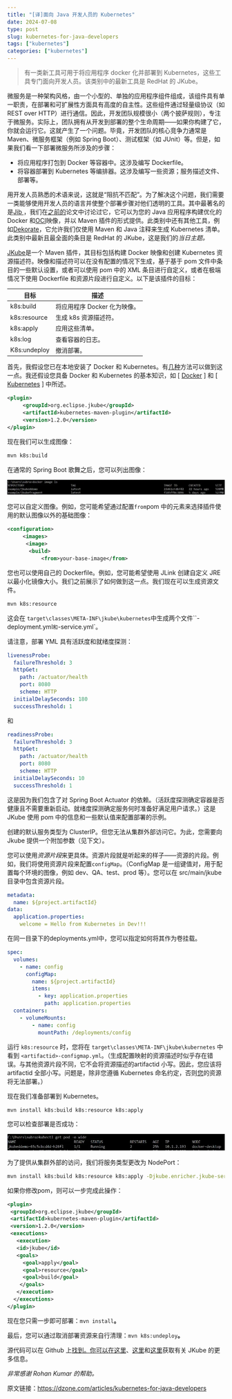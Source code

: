 ```yaml
---
title: "[译]面向 Java 开发人员的 Kubernetes"
date: 2024-07-08
type: post
slug: kubernetes-for-java-developers
tags: ["kubernetes"]
categories: ["kubernetes"]
---
```


> 有一类新工具可用于将应用程序 docker 化并部署到 Kubernetes，这些工具专门面向开发人员。该类别中的最新工具是 RedHat 的 JKube。

微服务是一种架构风格，由一个小型的、单独的应用程序组件组成，该组件具有单一职责，在部署和可扩展性方面具有高度的自主性。这些组件通过轻量级协议（如 REST over HTTP）进行通信。因此，开发团队规模很小（两个披萨规则），专注于微服务。实际上，团队拥有从开发到部署的整个生命周期——如果你构建了它，你就会运行它。这就产生了一个问题。毕竟，开发团队的核心竞争力通常是 Maven、微服务框架（例如 Spring Boot）、测试框架（如 JUnit）等。但是，如果我们看一下部署微服务所涉及的步骤：

- 将应用程序打包到 Docker 等容器中。这涉及编写 Dockerfile。
- 将容器部署到 Kubernetes 等编排器。这涉及编写一些资源；服务描述文件、部署等。

用开发人员熟悉的术语来说，这就是“阻抗不匹配”。为了解决这个问题，我们需要一类能够使用开发人员的语言并使整个部署步骤对他们透明的工具。其中最著名的是[Jib ](https://github.com/GoogleContainerTools/jib)，我们在[之前的](https://dzone.com/articles/dockerizing-a-spring-boot-application)论文中讨论过它，它可以为您的 Java 应用程序构建优化的 Docker 和[OCI](https://github.com/opencontainers/image-spec)映像，并以 Maven 插件的形式提供。此类别中还有其他工具，例如[Dekorate](https://dekorate.io/dekorate/)，它允许我们仅使用 Maven 和 Java 注释来生成 Kubernetes 清单。此类别中最新且最全面的条目是 RedHat 的 JKube，这是我们的*当日主题。*

[JKube](https://www.eclipse.org/jkube/docs/kubernetes-maven-plugin)是一个 Maven 插件，其目标包括构建 Docker 映像和创建 Kubernetes 资源描述符。映像和描述符可以在没有配置的情况下生成，基于基于 pom 文件中条目的一些默认设置，或者可以使用 pom 中的 XML 条目进行自定义，或者在极端情况下使用 Dockerfile 和资源片段进行自定义。以下是该插件的目标：

| **目标**     | **描述**                     |
| ------------ | ---------------------------- |
| k8s:build    | 将应用程序 Docker 化为映像。 |
| k8s:resource | 生成 k8s 资源描述符。        |
| k8s:apply    | 应用这些清单。               |
| k8s:log      | 查看容器的日志。             |
| K8s:undeploy | 撤消部署。                   |

首先，我假设您已在本地安装了 Docker 和 Kubernetes。有[几种](https://seroter.com/2020/03/10/lets-look-at-your-options-for-local-development-with-kubernetes/)方法可以做到这一点。我还假设您具备 Docker 和 Kubernetes 的基本知识，如 [ [Docker](https://www.oreilly.com/library/view/docker-up/9781492036722/) ] 和 [ [Kubernetes](https://www.oreilly.com/library/view/kubernetes-up-and/9781492046523/) ] 中所述。

```xml
<plugin>
     <groupId>org.eclipse.jkube</groupId>
     <artifactId>kubernetes-maven-plugin</artifactId>
     <version>1.2.0</version>
</plugin>
```

现在我们可以生成图像：

```bash
mvn k8s:build
```

在通常的 Spring Boot 歌舞之后，您可以列出图像：

![列出的图像](/images/docker-images.webp)

您可以自定义图像。例如，您可能希望通过配置`from`pom 中的元素来选择插件使用的默认图像以外的基础图像：

```xml
<configuration>
     <images>
      <image>
       <build>
           <from>your-base-image</from>
```

您也可以使用自己的 Dockerfile。例如，您可能希望使用 JLink 创建自定义 JRE 以最小化镜像大小。我们之前展示了如何做到这一点。我们现在可以生成资源文件。

```bash
mvn k8s:resource
```

这会在 `target\classes\META-INF\jkube\kubernetes`中生成两个文件``<artifactid>-deployment.yml`和`<artifactid>-service.yml`。

请注意，部署 YML 具有活跃度和就绪度探测：

```yaml
livenessProbe:
  failureThreshold: 3
  httpGet:
    path: /actuator/health
    port: 8080
    scheme: HTTP
  initialDelaySeconds: 180
  successThreshold: 1
```

和 

```yaml
readinessProbe:
  failureThreshold: 3
  httpGet:
    path: /actuator/health
    port: 8080
    scheme: HTTP
  initialDelaySeconds: 10
  successThreshold: 1
```

这是因为我们包含了对 Spring Boot Actuator 的依赖。（活跃度探测确定容器是否健康且不需要重新启动。就绪度探测确定服务何时准备好满足用户请求。）这是 JKube 使用 pom 中的信息和一些默认值来配置部署的示例。

创建的默认服务类型为 ClusterIP。但您无法从集群外部访问它。为此，您需要向 Jkube 提供一个附加参数（见下文）。

您可以使用*资源片段*来更具体。资源片段就是听起来的样子——资源的片段。例如，我们将使用资源片段来配置`configMap`。（ConfigMap 是一组键值对，用于配置每个环境的图像，例如 dev、QA、test、prod 等）。您可以在 src/main/jkube 目录中包含资源片段。

```yaml
metadata:
  name: ${project.artifactId}
data:
  application.properties:
    welcome = Hello from Kubernetes in Dev!!!
```

在同一目录下的deployments.yml中，您可以指定如何将其作为卷挂载。

```yaml
spec:
  volumes:
    - name: config
      configMap:
        name: ${project.artifactId}
        items:
          - key: application.properties
            path: application.properties
  containers:
    - volumeMounts:
        - name: config
          mountPath: /deployments/config
```

运行 `k8s:resource` 时，您将在 `target\classes\META-INF\jkube\kubernetes` 中看到 `<artifactid>-configmap.yml`。（生成配置映射的资源描述时似乎存在错误。与其他资源片段不同，它不会将资源描述的artifactid 小写。因此，您应该将artifactid 全部小写。问题是，除非您遵循 Kubernetes 命名约定，否则[您](https://kubernetes.io/docs/concepts/overview/working-with-objects/names/#dns-subdomain-names)的资源将无法部署。）

现在我们准备部署到 Kubernetes。

```bash
mvn install k8s:build k8s:resource k8s:apply
```

您可以检查部署是否成功：

![成功部署检查](/images/kubectl-pod.webp)

为了提供从集群外部的访问，我们将服务类型更改为 NodePort：

```bash
mvn install k8s:build k8s:resource k8s:apply -Djkube.enricher.jkube-service.type=NodePort
```

如果你修改pom，则可以一步完成此操作：

```xml
<plugin>
 <groupId>org.eclipse.jkube</groupId>
 <artifactId>kubernetes-maven-plugin</artifactId>
 <version>1.2.0</version>
 <executions>
   <execution>
   <id>jkube</id>
   <goals>
     <goal>apply</goal>
     <goal>resource</goal>
     <goal>build</goal>
    </goals>
   </execution>
  </executions>
</plugin>
```

现在您只需一步即可部署：`mvn install`**。**

最后，您可以通过取消部署资源来自行清理：`mvn k8s:undeploy`**。**

源代码可以在 Github 上[找到。你可以](https://github.com/Taruvai/DZoneJkube)[在这里](https://gitter.im/eclipse/jkube)、[这里](https://rohaan.medium.com/)和[这里](https://www.eclipse.org/jkube/docs/kubernetes-maven-plugin)获取有关 JKube 的更多信息。

*非常感谢 Rohan Kumar 的帮助。*



原文链接：https://dzone.com/articles/kubernetes-for-java-developers
